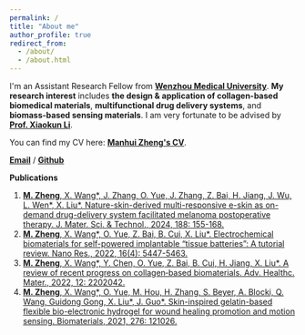 ```yaml
---
permalink: /
title: "About me"
author_profile: true
redirect_from: 
  - /about/
  - /about.html
---
```


I'm an Assistant Research Fellow from [**Wenzhou Medical University**](https://www.wmu.edu.cn/). **My research interest** includes **the design & application of collagen-based biomedical materials**, **multifunctional drug delivery systems**, and **biomass-based sensing materials**.
I am very fortunate to be advised by [**Prof. Xiaokun Li**](https://yxy.wmu.edu.cn/info/1124/7828.htm).

You can find my CV here: [**Manhui Zheng's CV**](../assets/Curriculum_Vitae.pdf).

[**Email**](zhengmanhui@wmu.edu.cn) / [**Github**](https://github.com/zhengmanhui)

**Publications**
1.	[**M. Zheng**, X. Wang*, J. Zhang, O. Yue, J. Zhang, Z. Bai, H. Jiang, J. Wu, L. Wen*, X. Liu*. Nature-skin-derived multi-responsive e-skin as on-demand drug-delivery system facilitated melanoma postoperative therapy. J. Mater. Sci. & Technol., 2024, 188: 155-168.](http://zhengmanhui.github.io/files/nature‐skin‐e‐skin.pdf)
2.	[**M. Zheng**, X. Wang*, O. Yue, Z. Bai, B. Cui, X. Liu*. Electrochemical biomaterials for self-powered implantable “tissue batteries”: A tutorial review. Nano Res., 2022, 16(4): 5447-5463.](http://zhengmanhui.github.io/files/paper-tissue-batteries.pdf)
3.	[**M. Zheng**, X. Wang*, Y. Chen, O. Yue, Z. Bai, B. Cui, H. Jiang, X. Liu*. A review of recent progress on collagen‐based biomaterials. Adv. Healthc. Mater., 2022, 12: 2202042.](https://zhengmanhui.github.io/files/A-Review-of-Recent-Progress-on-Collagen‐Based-Biomaterials.pdf)
4.	[**M. Zheng**, X. Wang*, O. Yue, M. Hou, H. Zhang, S. Beyer, A. Blocki, Q. Wang, Guidong Gong, X. Liu*, J. Guo*. Skin-inspired gelatin-based flexible bio-electronic hydrogel for wound healing promotion and motion sensing. Biomaterials, 2021, 276: 121026.](http://zhengmanhui.github.io/files/paper-gelatin-hydrogel.pdf)
